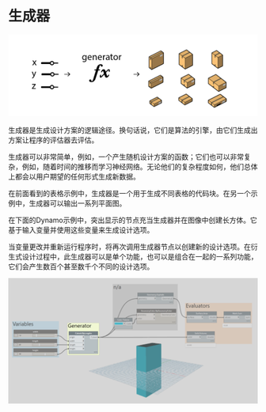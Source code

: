 # 生成器

![](../../.gitbook/assets/image%20%282%29.png)

生成器是生成设计方案的逻辑途径。换句话说，它们是算法的引擎，由它们生成出方案让程序的评估器去评估。 

生成器可以非常简单，例如，一个产生随机设计方案的函数；它们也可以非常复杂，例如，随着时间的推移而学习神经网络。无论他们的复杂程度如何，他们总体上都会以用户期望的任何形式生成新数据。 

在前面看到的表格示例中，生成器是一个用于生成不同表格的代码块。在另一个示例中，生成器可以输出一系列平面图。 

在下面的Dynamo示例中，突出显示的节点充当生成器并在图像中创建长方体。它基于输入变量并使用这些变量来生成设计选项。 

当变量更改并重新运行程序时，将再次调用生成器节点以创建新的设计选项。在衍生式设计过程中，此生成器可以是单个功能，也可以是组合在一起的一系列功能，它们会产生数百个甚至数千个不同的设计选项。

![](../../.gitbook/assets/image%20%283%29.png)

